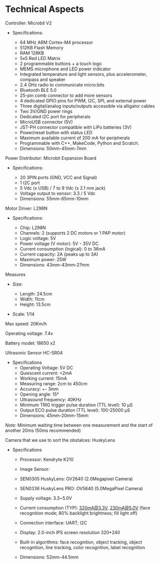 Technical Aspects
====
Controller: Microbit V2
- Specifications: 

  - 64 MHz ARM Cortex-M4 processor
  - 512KB Flash Memory
  - RAM 128KB
  - 5x5 Red LED Matrix
  - 2 programmable buttons + a touch logo
  - MEMS microphone and LED power indicator
  - Integrated temperature and light sensors, plus accelerometer, compass and speaker
  - 2.4 GHz radio to communicate micro:bits
  - Bluetooth BLE 5.0
  - 25-pin comb connector to add more sensors
  - 4 dedicated GPIO pins for PWM, I2C, SPI, and external power
  - Three digital/analog inputs/outputs accessible via alligator cables
  - Two 3V/GND power rings
  - Dedicated I2C port for peripherals
  - MicroUSB connector (5V)
  - JST-PH connector compatible with LiPo batteries (3V)
  - Power/reset button with status LED
  - Maximum available current of 200 mA for peripherals
  - Programmable with C++, MakeCode, Python and Scratch.
  - Dimensions: 50mm-45mm-7mm

Power Distributor: Microbit Expansion Board
- Specifications:
  
  - 20 3PIN ports (GND, VCC and Signal)
  - 1 I2C port
  - 5 Vdc (x USB) / 7 to 9 Vdc (x 2.1 mm jack)
  - Voltage output to sensor: 3.3 / 5 Vdc
  - Dimensions: 55mm-65mm-10mm

Motor Driver: L298N
- Specifications:

  - Chip: L298N
  - Channels: 2 (supports 2 DC motors or 1 PAP motor)
  - Logic voltage: 5V
  - Power voltage (V motor): 5V - 35V DC
  - Current consumption (logical): 0 to 36mA
  - Current capacity: 2A (peaks up to 3A)
  - Maximum power: 25W
  - Dimensions: 43mm-43mm-27mm

Measures
- Size: 
  - Length: 24.5cm
  - Width: 11cm
  - Height: 13.5cm

- Scale: 1/14

Max speed: 20Km/h

Operating voltage: 7.4v

Battery model: 18650 x2

Ultrasonic Sensor HC-SR04
- Specifications
  - Operating Voltage: 5V DC
  - Quiescent current: <2mA
  - Working current: 15mA
  - Measuring range: 2cm to 450cm
  - Accuracy: +- 3mm
  - Opening angle: 15°
  - Ultrasound frequency: 40KHz
  - Minimum TRIG trigger pulse duration (TTL level): 10 μS
  - Output ECO pulse duration (TTL level): 100-25000 μS
  - Dimensions: 45mm-20mm-15mm

*Note:* Minimum waiting time between one measurement and the start of another 20ms (50ms recommended)

Camera that we use to sort the obstalces: HuskyLens
- Specifications

  - Processor: Kendryte K210

  - Image Sensor:

   - SEN0305 HuskyLens: OV2640 (2.0Megapixel Camera)
   - SEN0336 HuskyLens PRO: OV5640 (5.0MegaPixel Camera)

  - Supply voltage: 3.3~5.0V

  - Current consumption (TYP): 320mA@3.3V, 230mA@5.0V (face recognition mode; 80% backlight brightness; fill light off)

  - Connection interface: UART; I2C

  - Display: 2.0-inch IPS screen resolution 320*240

  - Built-in algorithms: face recognition, object tracking, object recognition, line tracking, color recognition, label recognition

  - Dimensions: 52mm-44.5mm
